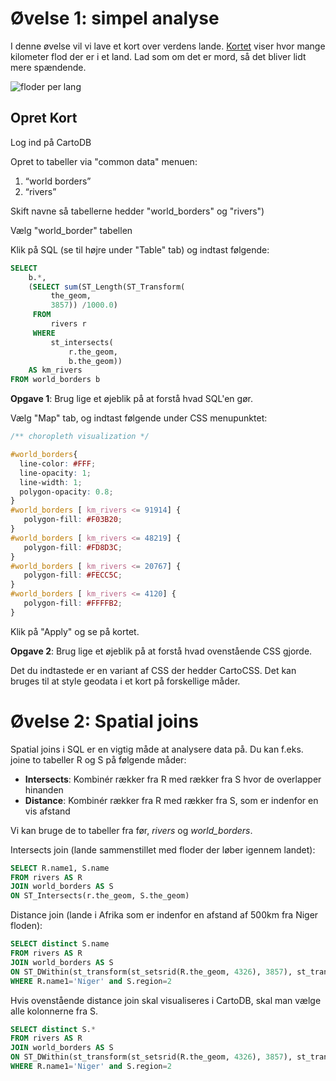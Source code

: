 # Øvelse 1: simpel analyse

I denne øvelse vil vi lave et kort over verdens lande. [Kortet](http://cdb.io/120XA5v) viser hvor mange kilometer flod der er i et land. Lad som om det er mord, så det bliver lidt mere spændende.

![floder per lang](https://raw.github.com/skipperkongen/geodata-journalism/master/exercises/analytics/floder_per_land.png)

## Opret Kort

Log ind på CartoDB

Opret to tabeller via "common data" menuen:

1. “world borders”
2. “rivers”

Skift navne så tabellerne hedder "world_borders" og "rivers")

Vælg "world_border" tabellen

Klik på SQL (se til højre under "Table" tab) og indtast følgende:

```sql
SELECT 
	b.*,
	(SELECT sum(ST_Length(ST_Transform(
         the_geom,
		 3857)) /1000.0) 
	 FROM 
	     rivers r
	 WHERE
	     st_intersects(
	         r.the_geom,
	         b.the_geom))
	AS km_rivers
FROM world_borders b
```

**Opgave 1**: Brug lige et øjeblik på at forstå hvad SQL'en gør.

Vælg "Map" tab, og indtast følgende under CSS menupunktet:

```css
/** choropleth visualization */

#world_borders{
  line-color: #FFF;
  line-opacity: 1;
  line-width: 1;
  polygon-opacity: 0.8;
}
#world_borders [ km_rivers <= 91914] {
   polygon-fill: #F03B20;
}
#world_borders [ km_rivers <= 48219] {
   polygon-fill: #FD8D3C;
}
#world_borders [ km_rivers <= 20767] {
   polygon-fill: #FECC5C;
}
#world_borders [ km_rivers <= 4120] {
   polygon-fill: #FFFFB2;
}
```

Klik på "Apply" og se på kortet.

**Opgave 2**: Brug lige et øjeblik på at forstå hvad ovenstående CSS gjorde. 

Det du indtastede er en variant af CSS der hedder CartoCSS. Det kan bruges til at style geodata i et kort på forskellige måder.

# Øvelse 2: Spatial joins

Spatial joins i SQL er en vigtig måde at analysere data på. Du kan f.eks. joine to tabeller R og S på følgende måder:

* **Intersects**: Kombinér rækker fra R med rækker fra S hvor de overlapper hinanden
* **Distance**: Kombinér rækker fra R med rækker fra S, som er indenfor en vis afstand

Vi kan bruge de to tabeller fra før, *rivers* og *world_borders*.

Intersects join (lande sammenstillet med floder der løber igennem landet):

```sql
SELECT R.name1, S.name 
FROM rivers AS R 
JOIN world_borders AS S 
ON ST_Intersects(r.the_geom, S.the_geom)
```

Distance join (lande i Afrika som er indenfor en afstand af 500km fra Niger floden):

```sql
SELECT distinct S.name
FROM rivers AS R 
JOIN world_borders AS S 
ON ST_DWithin(st_transform(st_setsrid(R.the_geom, 4326), 3857), st_transform(st_setsrid(S.the_geom, 4326), 3857), 500000)
WHERE R.name1='Niger' and S.region=2
```

Hvis ovenstående distance join skal visualiseres i CartoDB, skal man vælge alle kolonnerne fra S.

```sql
SELECT distinct S.*
FROM rivers AS R 
JOIN world_borders AS S 
ON ST_DWithin(st_transform(st_setsrid(R.the_geom, 4326), 3857), st_transform(st_setsrid(S.the_geom, 4326), 3857), 500000)
WHERE R.name1='Niger' and S.region=2
```


